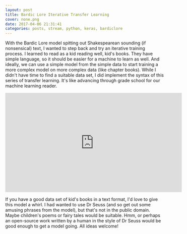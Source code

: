 ```yaml
---
layout: post
title: Bardic Lore Iterative Transfer Learning
cover: none.png
date: 2017-04-06 21:31:41 
categories: posts, stream, python, keras, bardiclore
---
```


With the Bardic Lore model spitting out Shakespearean sounding (if nonsensical) text, I wanted to step back and try an iterative training process.  I learned to read as a kid reading well, kid's books.  They have simple language, so it should be easier for a machine to learn as well.  And ideally, we can use a simple model from the simple data to start training a more complex model on more complex data (like chapter books).  While I didn't have time to find a suitable data set, I did implement the syntax of this series of transfer learning.  It's like advancing through grade school for our machine learning reader.

<iframe width="560" height="315" src="https://www.youtube.com/embed/ftPs4LGKW_w" frameborder="0"> </iframe>

If you have a good data set of kid's books in a text format, I'd love to give this model a whirl.  I had wanted to use Dr Seuss (and so get out some amusing phrases from the model), but that's not in the public domain.  Maybe children's poems or fairy tales would be suitable.  Hmm, or perhaps an open-source work written by a human in the style of Dr Seuss would be good enough to get a model going.  All ideas welcome!
